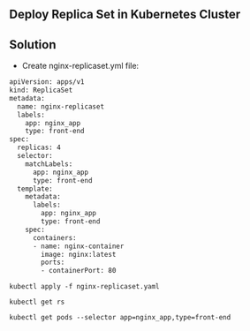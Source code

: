 
## Deploy Replica Set in Kubernetes Cluster

## Solution
- Create nginx-replicaset.yml file:

```bash
apiVersion: apps/v1
kind: ReplicaSet
metadata:
  name: nginx-replicaset
  labels:
    app: nginx_app
    type: front-end
spec:
  replicas: 4
  selector:
    matchLabels:
      app: nginx_app
      type: front-end
  template:
    metadata:
      labels:
        app: nginx_app
        type: front-end
    spec:
      containers:
      - name: nginx-container
        image: nginx:latest
        ports:
        - containerPort: 80
```


```kubectl apply -f nginx-replicaset.yaml```

```kubectl get rs```

```kubectl get pods --selector app=nginx_app,type=front-end```


